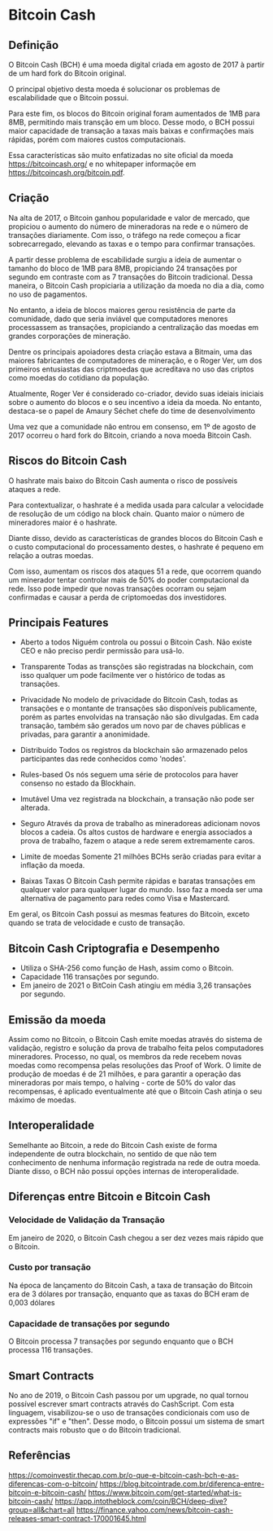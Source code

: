 # Bitcoin Cash
## Definição 
O Bitcoin Cash (BCH) é uma moeda digital criada em agosto de 2017 à partir de um hard fork do Bitcoin original.

O principal objetivo desta moeda é solucionar os problemas de escalabilidade que o Bitcoin possui.

Para este fim, os blocos do Bitcoin original foram aumentados
de 1MB para 8MB, permitindo mais transção em um bloco. Desse modo, o BCH possui maior capacidade de transação a taxas mais baixas e confirmações mais rápidas, porém com maiores custos computacionais.

Essa características são muito enfatizadas no site oficial da moeda
https://bitcoincash.org/ e no whitepaper
informaçõe em https://bitcoincash.org/bitcoin.pdf.

## Criação
Na alta de 2017, o Bitcoin ganhou popularidade e valor de mercado, que propiciou o aumento do número de mineradoras na rede e o número de transações diariamente. Com isso, o tráfego na rede começou a ficar sobrecarregado, elevando as taxas e o tempo para confirmar transações.

A partir desse problema de escabilidade surgiu a ideia de aumentar o tamanho do bloco de 1MB para 8MB, propiciando 24 transações por segundo em contraste com as 7 transações do Bitcoin tradicional. Dessa maneira, o Bitcoin Cash propiciaria a utilização da moeda no dia a dia, como no uso de pagamentos.

No entanto, a ideia de blocos maiores gerou resistência de parte da
comunidade, dado que seria inviável que computadores menores processassem as transações, propiciando a centralização das moedas 
em grandes corporações de mineração.

Dentre os principais apoiadores desta criação estava a Bitmain, uma das maiores fabricantes de computadores de mineração, e o Roger Ver, um dos primeiros entusiastas das criptmoedas que acreditava no uso das criptos como moedas do cotidiano da população. 

Atualmente, Roger Ver é considerado co-criador, devido suas ideiais iniciais sobre o aumento do blocos e o seu incentivo a ideia da moeda. No entanto, destaca-se o papel de Amaury Séchet chefe do time de desenvolvimento

Uma vez que a comunidade não entrou em consenso, em 1º de agosto de 2017 ocorreu o hard fork do Bitcoin, criando a nova moeda
Bitcoin Cash. 

## Riscos do Bitcoin Cash

O hashrate mais baixo do Bitcoin Cash aumenta o risco de possíveis ataques a rede.

Para contextualizar, o hashrate é a medida usada para calcular a velocidade de resolução de um código na block chain. Quanto maior o número de mineradores maior é o hashrate.

Diante disso, devido as características de grandes blocos do Bitcoin Cash e o custo computacional do processamento destes, o hashrate é pequeno em relação a outras moedas.

Com isso, aumentam os riscos dos ataques 51 a rede, que ocorrem quando um minerador tentar controlar mais de 50% do poder computacional da rede. Isso pode impedir que novas transações ocorram ou sejam confirmadas e causar a perda de criptomoedas dos investidores. 

## Principais Features

- Aberto a todos
Niguém controla ou possui o Bitcoin Cash. Não existe CEO e não preciso
perdir permissão para usá-lo.

- Transparente
Todas as transções são registradas na blockchain, com isso
qualquer um pode facilmente ver o histórico de todas as transações.

- Privacidade
No modelo de privacidade do Bitcoin Cash, todas as transações e o montante de
transações são disponíveis publicamente, porém as partes envolvidas na transação não são divulgadas.
Em cada transação, também são gerados um novo par de chaves públicas e privadas, para garantir a anonimidade.

- Distribuído
Todos os registros da blockchain são armazenado pelos participantes das rede conhecidos como 'nodes'.

- Rules-based
Os nós seguem uma série de protocolos para haver consenso
no estado da Blockhain.

- Imutável
Uma vez registrada na blockchain, a transação não pode ser alterada.

- Seguro
Através da prova de trabalho as mineradoreas adicionam novos blocos a cadeia. Os altos custos de hardware e energia associados a prova de trabalho, fazem o ataque a rede serem extremamente caros.

- Limite de moedas
Somente 21 milhões BCHs serão criadas para evitar a inflação da moeda.

- Baixas Taxas
O Bitcoin Cash permite rápidas e baratas transações em qualquer valor para qualquer lugar do mundo. Isso faz a moeda ser uma alternativa de
pagamento para redes como Visa e Mastercard.

Em geral, os Bitcoin Cash possui as mesmas features do Bitcoin, exceto quando se trata de velocidade e custo de transação.

## Bitcoin Cash Criptografia e Desempenho

- Utiliza o SHA-256 como função de Hash, assim como o Bitcoin.
- Capacidade 116 transações por segundo.
- Em janeiro de 2021 o BitCoin Cash atingiu em média 3,26 transações por segundo.


## Emissão da moeda 
Assim como no Bitcoin, o Bitcoin Cash emite moedas através do sistema de validação, registro e solução da prova de trabalho feita pelos computadores mineradores. Processo, no qual, os membros da rede recebem novas moedas como recompensa pelas resoluções das Proof of Work.
O limite de produção de moedas é de 21 milhões, e para garantir a operação das mineradoras por mais tempo, o halving - corte de 50% do valor das recompensas, é aplicado eventualmente até que o Bitcoin Cash atinja o seu máximo de moedas.


## Interoperalidade
Semelhante ao Bitcoin, a rede do Bitcoin Cash existe de forma independente de outra blockchain, no sentido de que não tem conhecimento de nenhuma informação registrada na rede de outra moeda. Diante disso, o BCH não possui opções internas de interoperalidade.



## Diferenças entre Bitcoin e Bitcoin Cash


### Velocidade de Validação da Transação
Em janeiro de 2020, o Bitcoin Cash chegou a ser dez vezes mais rápido que o Bitcoin.


### Custo por transação
Na época de lançamento do Bitcoin Cash, a taxa de transação do Bitcoin
era de 3 dólares por transação, enquanto que as taxas do BCH eram de 0,003 dólares

### Capacidade de transações por segundo
O Bitcoin processa 7 transações por segundo enquanto que o BCH processa 116 transações.


## Smart Contracts
No ano de 2019, o Bitcoin Cash passou por um upgrade, no qual tornou possível escrever smart contracts através do CashScript.
Com esta linguagem, visabilizou-se o uso de transações condicionais com uso de expressões "if" e "then".
Desse modo, o Bitcoin possui um sistema de smart contracts mais robusto que o do Bitcoin tradicional.



## Referências

https://comoinvestir.thecap.com.br/o-que-e-bitcoin-cash-bch-e-as-diferencas-com-o-bitcoin/
https://blog.bitcointrade.com.br/diferenca-entre-bitcoin-e-bitcoin-cash/
https://www.bitcoin.com/get-started/what-is-bitcoin-cash/
https://app.intotheblock.com/coin/BCH/deep-dive?group=all&chart=all
https://finance.yahoo.com/news/bitcoin-cash-releases-smart-contract-170001645.html